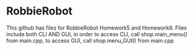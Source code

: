# RobbieRobot

This github has files for RobbieRobot Homework5 and Homework6. Files include both CLI AND GUI, in order to access CLI, call shop.main_menu() from main.cpp, to access GUI, call shop.menu_GUI() from main.cpp

